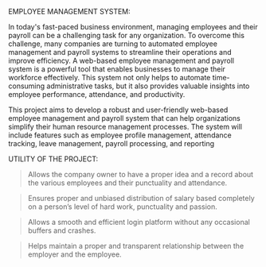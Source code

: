 EMPLOYEE MANAGEMENT SYSTEM:

In today's fast-paced business environment, managing employees and their payroll can be a challenging task for any organization. To overcome this challenge, many companies are turning to automated employee management and payroll systems to streamline their operations and improve efficiency. A web-based employee management and payroll system is a powerful tool that enables businesses to manage their workforce effectively. This system not only helps to automate time-consuming administrative tasks, but it also provides valuable insights into employee performance, attendance, and productivity.

This project aims to develop a robust and user-friendly web-based employee management and payroll system that can help organizations simplify their human resource management processes. The system will include features such as employee profile management, attendance tracking, leave management, payroll processing, and reporting



UTILITY OF THE PROJECT:

>	Allows the company owner to have a proper idea and a record about the various employees and their punctuality and attendance.

>	Ensures proper and unbiased distribution of salary based completely on a person’s level of hard work, punctuality and passion.

>	Allows a smooth and efficient login platform without any occasional buffers and crashes.

>	 Helps maintain a proper and transparent relationship between the employer and the employee.


